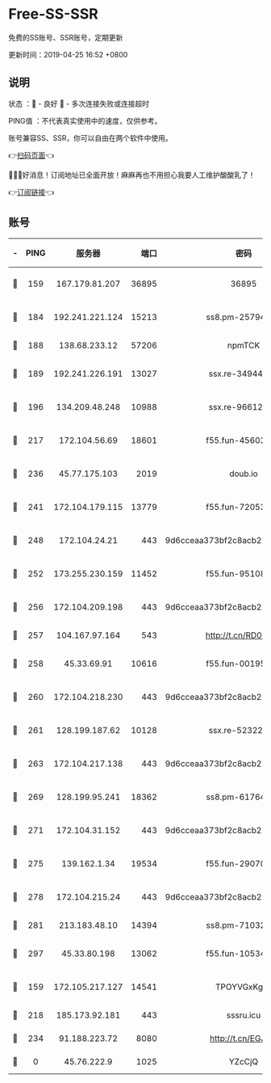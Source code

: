 # Free-SS-SSR

免费的SS账号、SSR账号，定期更新

更新时间：2019-04-25 16:52 +0800

## 说明

状态     ：🙂 - 良好 🙁 - 多次连接失败或连接超时

PING值   ：不代表真实使用中的速度，仅供参考。

账号兼容SS、SSR，你可以自由在两个软件中使用。

👉[扫码页面](https://liesauer.github.io/Free-SS-SSR/)👈

🎉🎉🎉好消息！订阅地址已全面开放！麻麻再也不用担心我要人工维护酸酸乳了！

👉[订阅链接](https://www.liesauer.net/yogurt/subscribe?ACCESS_TOKEN=DAYxR3mMaZAsaqUb)👈

## 账号

|-|PING|服务器|端口|密码|加密方式|区域|
|:----:|:----:|:-----:|-----:|:----:|:----:|:----:|
|🙂|159|167.179.81.207|36895|36895|aes-256-cfb|JP|
|🙂|184|192.241.221.124|15213|ss8.pm-25794804|aes-256-cfb|US|
|🙂|188|138.68.233.12|57206|npmTCK|rc4-md5|US|
|🙂|189|192.241.226.191|13027|ssx.re-34944124|aes-256-cfb|US|
|🙂|196|134.209.48.248|10988|ssx.re-96612266|aes-256-cfb|US|
|🙂|217|172.104.56.69|18601|f55.fun-45603382|aes-256-cfb|SG|
|🙂|236|45.77.175.103|2019|doub.io|aes-128-ctr|SG|
|🙂|241|172.104.179.115|13779|f55.fun-72053902|aes-256-cfb|SG|
|🙂|248|172.104.24.21|443|9d6cceaa373bf2c8acb22e60b6a58be6|aes-256-cfb|US|
|🙂|252|173.255.230.159|11452|f55.fun-95108879|aes-256-cfb|US|
|🙂|256|172.104.209.198|443|9d6cceaa373bf2c8acb22e60b6a58be6|aes-256-cfb|US|
|🙂|257|104.167.97.164|543|http://t.cn/RD0D7sx|rc4-md5|CA|
|🙂|258|45.33.69.91|10616|f55.fun-00195736|aes-256-cfb|US|
|🙂|260|172.104.218.230|443|9d6cceaa373bf2c8acb22e60b6a58be6|aes-256-cfb|US|
|🙂|261|128.199.187.62|10128|ssx.re-52322038|aes-256-cfb|SG|
|🙂|263|172.104.217.138|443|9d6cceaa373bf2c8acb22e60b6a58be6|aes-256-cfb|US|
|🙂|269|128.199.95.241|18362|ss8.pm-61764632|aes-256-cfb|SG|
|🙂|271|172.104.31.152|443|9d6cceaa373bf2c8acb22e60b6a58be6|aes-256-cfb|US|
|🙂|275|139.162.1.34|19534|f55.fun-29070287|aes-256-cfb|SG|
|🙂|278|172.104.215.24|443|9d6cceaa373bf2c8acb22e60b6a58be6|aes-256-cfb|US|
|🙂|281|213.183.48.10|14394|ss8.pm-71032456|rc4-md5|RU|
|🙂|297|45.33.80.198|13062|f55.fun-10534889|aes-256-cfb|US|
|🙂|159|172.105.217.127|14541|TPOYVGxKglpi|aes-256-cfb|JP|
|🙂|218|185.173.92.181|443|sssru.icu|rc4-md5|RU|
|🙁|234|91.188.223.72|8080|http://t.cn/EGJIyrl|rc4-md5|RU|
|🙁|0|45.76.222.9|1025|YZcCjQ|rc4-md5|JP|
